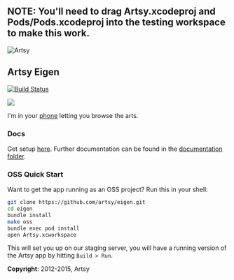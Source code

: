 ## NOTE: You'll need to drag Artsy.xcodeproj and Pods/Pods.xcodeproj into the testing workspace to make this work.


![Artsy](AppIcon_114.png "Artsy")

## Artsy Eigen

[![Build Status](https://travis-ci.org/artsy/eigen.svg)](https://travis-ci.org/artsy/eigen)


<a href="http://iphone.artsy.net"><img src ="https://raw.githubusercontent.com/artsy/eigen/master/docs/screenshots/overview.jpg"></a>


I'm in your [phone](https://itunes.apple.com/us/app/artsy-art-world-in-your-pocket/id703796080?mt=8) letting you browse the arts.

### Docs

Get setup [here](docs/getting_started.md). Further documentation can be found in the [documentation folder](docs#readme).

### OSS Quick Start

Want to get the app running as an OSS project? Run this in your shell:

```sh
git clone https://github.com/artsy/eigen.git
cd eigen
bundle install
make oss
bundle exec pod install
open Artsy.xcworkspace
```

This will set you up on our staging server, you will have a running version of the Artsy app by hitting `Build > Run`. 

**Copyright**: 2012-2015, Artsy
